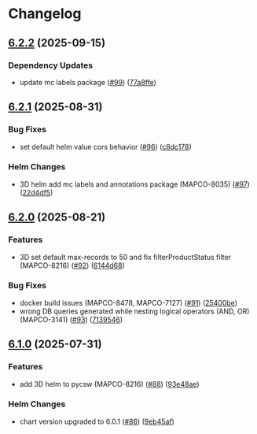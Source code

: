 # Changelog

## [6.2.2](https://github.com/MapColonies/pycsw/compare/v6.2.1...v6.2.2) (2025-09-15)


### Dependency Updates

* update mc labels package ([#99](https://github.com/MapColonies/pycsw/issues/99)) ([77a8ffe](https://github.com/MapColonies/pycsw/commit/77a8ffe9d6a7b03a84d9ecfd5c1dbc5a139c94d0))

## [6.2.1](https://github.com/MapColonies/pycsw/compare/v6.2.0...v6.2.1) (2025-08-31)


### Bug Fixes

* set default helm value cors behavior ([#96](https://github.com/MapColonies/pycsw/issues/96)) ([c8dc178](https://github.com/MapColonies/pycsw/commit/c8dc178fb219baf3a93e87bb15a31dbba606ea3f))


### Helm Changes

* 3D helm add mc labels and annotations package (MAPCO-8035) ([#97](https://github.com/MapColonies/pycsw/issues/97)) ([22d4df5](https://github.com/MapColonies/pycsw/commit/22d4df5df476cb893b6a4b52e4c9a95774a0a43e))

## [6.2.0](https://github.com/MapColonies/pycsw/compare/v6.1.0...v6.2.0) (2025-08-21)


### Features

* 3D set default max-records to 50 and fix filterProductStatus filter (MAPCO-8216) ([#92](https://github.com/MapColonies/pycsw/issues/92)) ([6144d68](https://github.com/MapColonies/pycsw/commit/6144d6853f610ad2d100b005fd67bffd744fe9fe))


### Bug Fixes

* docker build issues (MAPCO-8478, MAPCO-7127) ([#91](https://github.com/MapColonies/pycsw/issues/91)) ([25400be](https://github.com/MapColonies/pycsw/commit/25400bed43a04d1fb55ce07c9cfd63a0f745cce9))
* wrong DB queries generated while nesting logical operators (AND, OR) (MAPCO-3141) ([#93](https://github.com/MapColonies/pycsw/issues/93)) ([7139546](https://github.com/MapColonies/pycsw/commit/7139546c2b06b6eb3518b04aa659ce51a2c2f6ca))

## [6.1.0](https://github.com/MapColonies/pycsw/compare/v6.0.1...v6.1.0) (2025-07-31)


### Features

* add 3D helm to pycsw (MAPCO-8216) ([#88](https://github.com/MapColonies/pycsw/issues/88)) ([93e48ae](https://github.com/MapColonies/pycsw/commit/93e48ae80af493043915ef2fdd9e16e710e514b9))


### Helm Changes

* chart version upgraded to 6.0.1 ([#86](https://github.com/MapColonies/pycsw/issues/86)) ([9eb45af](https://github.com/MapColonies/pycsw/commit/9eb45af31104464ed945bf7e6e14b74386f37c2f))
